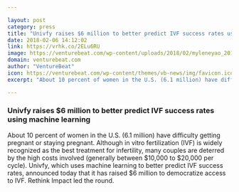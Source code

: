 ```yaml
---

layout: post
category: press
title: "Univfy raises $6 million to better predict IVF success rates using machine learning"
date: 2018-02-06 14:12:02
link: https://vrhk.co/2ELu6RU
image: https://venturebeat.com/wp-content/uploads/2018/02/myleneyao_2018_landscape.png?fit=780%2C390&strip=all
domain: venturebeat.com
author: "VentureBeat"
icon: https://venturebeat.com/wp-content/themes/vb-news/img/favicon.ico
excerpt: "About 10 percent of women in the U.S. (6.1 million) have difficulty getting pregnant or staying pregnant. Although in vitro fertilization (IVF) is widely recognized as the best treatment for infertility, many couples are deterred by the high costs involved (generally between $10,000 to $20,000 per cycle). Univfy, which uses machine learning to better predict IVF success rates, announced today that it has raised $6 million to democratize access to IVF. Rethink Impact led the round."

---
```


### Univfy raises $6 million to better predict IVF success rates using machine learning

About 10 percent of women in the U.S. (6.1 million) have difficulty getting pregnant or staying pregnant. Although in vitro fertilization (IVF) is widely recognized as the best treatment for infertility, many couples are deterred by the high costs involved (generally between $10,000 to $20,000 per cycle). Univfy, which uses machine learning to better predict IVF success rates, announced today that it has raised $6 million to democratize access to IVF. Rethink Impact led the round.